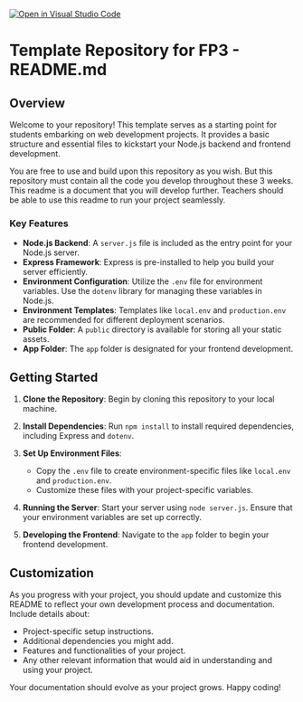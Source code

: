 [![Open in Visual Studio Code](https://classroom.github.com/assets/open-in-vscode-718a45dd9cf7e7f842a935f5ebbe5719a5e09af4491e668f4dbf3b35d5cca122.svg)](https://classroom.github.com/online_ide?assignment_repo_id=13452010&assignment_repo_type=AssignmentRepo)
# Template Repository for FP3 - README.md

## Overview
Welcome to your repository! This template serves as a starting point for students embarking on web development projects. It provides a basic structure and essential files to kickstart your Node.js backend and frontend development.

You are free to use and build upon this repository as you wish. But this repository must contain all the code you develop throughout these 3 weeks. This readme is a document that you will develop further. Teachers should be able to use this readme to run your project seamlessly.

### Key Features
- **Node.js Backend**: A `server.js` file is included as the entry point for your Node.js server.
- **Express Framework**: Express is pre-installed to help you build your server efficiently.
- **Environment Configuration**: Utilize the `.env` file for environment variables. Use the `dotenv` library for managing these variables in Node.js.
- **Environment Templates**: Templates like `local.env` and `production.env` are recommended for different deployment scenarios.
- **Public Folder**: A `public` directory is available for storing all your static assets.
- **App Folder**: The `app` folder is designated for your frontend development.

## Getting Started

1. **Clone the Repository**: Begin by cloning this repository to your local machine.

2. **Install Dependencies**: Run `npm install` to install required dependencies, including Express and `dotenv`.

3. **Set Up Environment Files**:
   - Copy the `.env` file to create environment-specific files like `local.env` and `production.env`.
   - Customize these files with your project-specific variables.

4. **Running the Server**: Start your server using `node server.js`. Ensure that your environment variables are set up correctly.

5. **Developing the Frontend**: Navigate to the `app` folder to begin your frontend development.

## Customization
As you progress with your project, you should update and customize this README to reflect your own development process and documentation. Include details about:
- Project-specific setup instructions.
- Additional dependencies you might add.
- Features and functionalities of your project.
- Any other relevant information that would aid in understanding and using your project.

Your documentation should evolve as your project grows. Happy coding!
